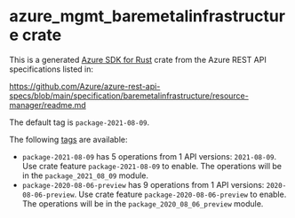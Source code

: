 # azure_mgmt_baremetalinfrastructure crate

This is a generated [Azure SDK for Rust](https://github.com/Azure/azure-sdk-for-rust) crate from the Azure REST API specifications listed in:

https://github.com/Azure/azure-rest-api-specs/blob/main/specification/baremetalinfrastructure/resource-manager/readme.md

The default tag is `package-2021-08-09`.

The following [tags](https://github.com/Azure/azure-sdk-for-rust/blob/main/services/tags.md) are available:

- `package-2021-08-09` has 5 operations from 1 API versions: `2021-08-09`. Use crate feature `package-2021-08-09` to enable. The operations will be in the `package_2021_08_09` module.
- `package-2020-08-06-preview` has 9 operations from 1 API versions: `2020-08-06-preview`. Use crate feature `package-2020-08-06-preview` to enable. The operations will be in the `package_2020_08_06_preview` module.